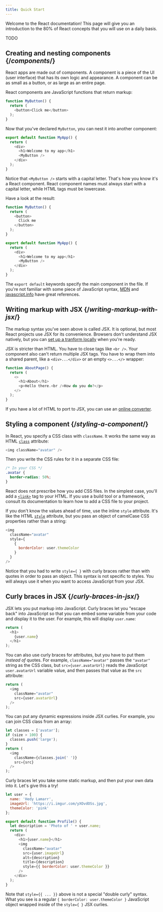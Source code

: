 ```yaml
---
title: Quick Start
---
```


<Intro>

Welcome to the React documentation! This page will give you an introduction to the 80% of React concepts that you will use on a daily basis.

</Intro>

<YouWillLearn>

TODO

</YouWillLearn>

## Creating and nesting components {/*components*/}

React apps are made out of components. A component is a piece of the UI (user interface) that has its own logic and appearance. A component can be as small as a button, or as large as an entire page.

React components are JavaScript functions that return markup:

```js
function MyButton() {
  return (
    <button>Click me</button>
  );
}
```

Now that you've declared `MyButton`, you can nest it into another component:

```js {5}
export default function MyApp() {
  return (
    <div>
      <h1>Welcome to my app</h1>
      <MyButton />
    </div>
  );
}
```

Notice that `<MyButton />` starts with a capital letter. That's how you know it's a React component. React component names must always start with a capital letter, while HTML tags must be lowercase.

Have a look at the result:

<Sandpack>

```js
function MyButton() {
  return (
    <button>
      Click me
    </button>
  );
}

export default function MyApp() {
  return (
    <div>
      <h1>Welcome to my app</h1>
      <MyButton />
    </div>
  );
}
```

</Sandpack>

The `export default` keywords specify the main component in the file. If you're not familiar with some piece of JavaScript syntax, [MDN](https://developer.mozilla.org/en-US/docs/web/javascript/reference/statements/export) and [javascript.info](https://javascript.info/import-export) have great references.

## Writing markup with JSX {/*writing-markup-with-jsx*/}

The markup syntax you've seen above is called JSX. It is optional, but most React projects use JSX for its convenience. Browsers don't understand JSX natively, but you can [set up a tranform locally](/learn/installation) when you're ready.

JSX is stricter than HTML. You have to close tags like `<br />`. Your component also can't return multiple JSX tags. You have to wrap them into a shared parent, like a `<div>...</div>` or an empty `<>...</>` wrapper:

```js {3,6}
function AboutPage() {
  return (
    <>
      <h1>About</h1>
      <p>Hello there.<br />How do you do?</p>
    </>
  );
}
```

If you have a lot of HTML to port to JSX, you can use an [online converter](https://transform.tools/html-to-jsx).

## Styling a component {/*styling-a-component*/}

In React, you specify a CSS class with `className`. It works the same way as HTML [`class`](https://developer.mozilla.org/en-US/docs/Web/HTML/Global_attributes/class) attribute:

```js
<img className="avatar" />
```

Then you write the CSS rules for it in a separate CSS file:

```css
/* In your CSS */
.avatar {
  border-radius: 50%;
}
```

React does not prescribe how you add CSS files. In the simplest case, you'll add a [`<link>`](https://developer.mozilla.org/en-US/docs/Web/HTML/Element/link) tag to your HTML. If you use a build tool or a framework, consult its documentation to learn how to add a CSS file to your project.

If you don't know the values ahead of time, use the inline `style` attribute. It's like the HTML [`style`](https://developer.mozilla.org/en-US/docs/Web/HTML/Global_attributes/style) attribute, but you pass an object of camelCase CSS properties rather than a string:

```js {4-6}
<img
  className="avatar"
  style={
    {
      borderColor: user.themeColor
    }
  }
/>
```

Notice that you had to write `style={ }` with curly braces rather than with quotes in order to pass an object. This syntax is not specific to styles. You will always use it when you want to access JavaScript from your JSX.

## Curly braces in JSX {/*curly-braces-in-jsx*/}

JSX lets you put markup into JavaScript. Curly braces let you "escape back" into JavaScript so that you can embed some variable from your code and display it to the user. For example, this will display `user.name`:

```js {3}
return (
  <h1>
    {user.name}
  </h1>
);
```

You can also use curly braces for attributes, but you have to put them *instead of* quotes. For example, `className="avatar"` passes the `"avatar"` string as the CSS class, but `src={user.avatarUrl}` reads the JavaScript `user.avatarUrl` variable value, and then passes that value as the `src` attribute:

```js {3,4}
return (
  <img
    className="avatar"
    src={user.avatarUrl}
  />
);
```

You can put any dynamic expressions inside JSX curlies. For example, you can join CSS class from an array:

```js {7}
let classes = ['avatar'];
if (size > 100) {
  classes.push('large');
}
return (
  <img
    className={classes.join(' ')}
    src={src}
  />
);
```

Curly braces let you take some static markup, and then put your own data into it. Let's give this a try!

<Sandpack>

```js
let user = {
  name: 'Hedy Lamarr',
  imageUrl: 'https://i.imgur.com/yXOvdOSs.jpg',
  themeColor: 'pink'
};

export default function Profile() {
  let description = 'Photo of ' + user.name;
  return (
    <div>
      <h1>{user.name}</h1>
      <img
        className="avatar"
        src={user.imageUrl}
        alt={description}
        title={description}
        style={{ borderColor: user.themeColor }}
      />
    </div>
  );
}
```

</Sandpack>


Note that `style={{ ... }}` above is not a special "double curly" syntax. What you see is a regular `{ borderColor: user.themeColor }` JavaScript object wrapped inside of the `style={ }` JSX curlies.
